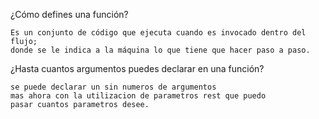 ¿Cómo defines una función?

    Es un conjunto de código que ejecuta cuando es invocado dentro del flujo;
    donde se le indica a la máquina lo que tiene que hacer paso a paso.

¿Hasta cuantos argumentos puedes declarar en una función?

    se puede declarar un sin numeros de argumentos
    mas ahora con la utilizacion de parametros rest que puedo
    pasar cuantos parametros desee.
